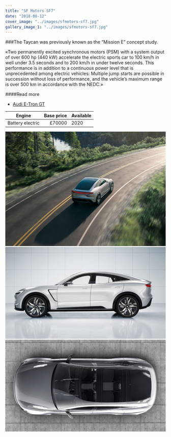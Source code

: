 ```yaml
---
title: "SF Motors SF7"
date: "2018-08-12"
cover_image: "../images/sfmotors-sf7.jpg"
gallery_image_1: "../images/sfmotors-sf7.jpg"
---
```


###The Taycan was previously known as the “Mission E” concept study. 

«Two permanently excited synchronous motors (PSM) with a system output of over 600 hp (440 kW) accelerate the electric sports car to 100 km/h in well under 3.5 seconds and to 200 km/h in under twelve seconds. This performance is in addition to a continuous power level that is unprecedented among electric vehicles: Multiple jump starts are possible in succession without loss of performance, and the vehicle’s maximum range is over 500 km in accordance with the NEDC.»

####Read more
- [Audi E-Tron GT](ctwo.rimac-automobili.com/)


| Engine     | Base price    | Available  |
| ------------- | -------------:| ------- |
| Battery electric | £70000          | 2020     |


![SF Motors SF7](../images/sfmotors-sf7-image1.jpg)
![SF Motors SF7](../images/sfmotors-sf7-image2.jpg)
![SF Motors SF7](../images/sfmotors-sf7-image3.jpg)



